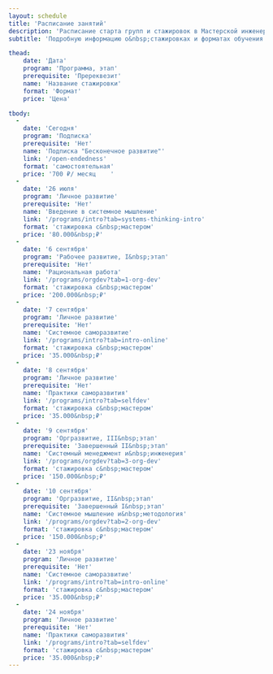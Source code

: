 ```yaml
---
layout: schedule
title: 'Расписание занятий'
description: 'Расписание старта групп и стажировок в Мастерской инженеров-менеджеров. Найдите подходящие даты для программ личного развития, рабочего развития и подписки на онлайн-курсы.'
subtitle: 'Подробную информацию о&nbsp;стажировках и форматах обучения читайте по&nbsp;ссылкам'

thead:
    date: 'Дата'
    program: 'Программа, этап'
    prerequisite: 'Пререквезит'
    name: 'Название стажировки'
    format: 'Формат'
    price: 'Цена'

tbody:
  -
    date: 'Сегодня'
    program: 'Подписка'
    prerequisite: 'Нет'
    name: 'Подписка "Бесконечное развитие"'
    link: '/open-endedness'
    format: 'самостоятельная'
    price: '700 ₽/ месяц	'
  -
    date: '26 июля'
    program: 'Личное развитие'
    prerequisite: 'Нет'
    name: 'Введение в системное мышление'
    link: '/programs/intro?tab=systems-thinking-intro'
    format: 'стажировка с&nbsp;мастером'
    price: '80.000&nbsp;₽'
  -
    date: '6 сентября'
    program: 'Рабочее развитие, I&nbsp;этап'
    prerequisite: 'Нет'
    name: 'Рациональная работа'
    link: '/programs/orgdev?tab=1-org-dev'
    format: 'стажировка с&nbsp;мастером'
    price: '200.000&nbsp;₽'
  -
    date: '7 сентября'
    program: 'Личное развитие'
    prerequisite: 'Нет'
    name: 'Системное саморазвитие'
    link: '/programs/intro?tab=intro-online'
    format: 'стажировка с&nbsp;мастером'
    price: '35.000&nbsp;₽'
  -
    date: '8 сентября'
    program: 'Личное развитие'
    prerequisite: 'Нет'
    name: 'Практики саморазвития'
    link: '/programs/intro?tab=selfdev'
    format: 'стажировка с&nbsp;мастером'
    price: '35.000&nbsp;₽'
  -
    date: '9 сентября'
    program: 'Оргразвитие, III&nbsp;этап'
    prerequisite: 'Завершенный II&nbsp;этап'
    name: 'Системный менеджмент и&nbsp;инженерия'
    link: '/programs/orgdev?tab=3-org-dev'
    format: 'стажировка с&nbsp;мастером'
    price: '150.000&nbsp;₽'
  -
    date: '10 сентября'
    program: 'Оргразвитие, II&nbsp;этап'
    prerequisite: 'Завершенный I&nbsp;этап'
    name: 'Системное мышление и&nbsp;методология'
    link: '/programs/orgdev?tab=2-org-dev'
    format: 'стажировка с&nbsp;мастером'
    price: '150.000&nbsp;₽'
  -
    date: '23 ноября'
    program: 'Личное развитие'
    prerequisite: 'Нет'
    name: 'Системное саморазвитие'
    link: '/programs/intro?tab=intro-online'
    format: 'стажировка с&nbsp;мастером'
    price: '35.000&nbsp;₽'
  -
    date: '24 ноября'
    program: 'Личное развитие'
    prerequisite: 'Нет'
    name: 'Практики саморазвития'
    link: '/programs/intro?tab=selfdev'
    format: 'стажировка с&nbsp;мастером'
    price: '35.000&nbsp;₽'
---
```

